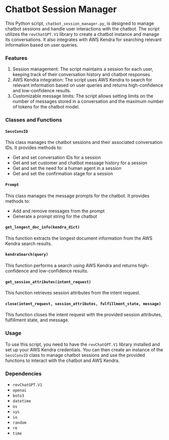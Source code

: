 # Chatbot Session Manager

This Python script, `chatbot_session_manager.py`, is designed to manage chatbot sessions and handle user interactions with the chatbot. The script utilizes the `revChatGPT.V1` library to create a chatbot instance and manage its conversations. It also integrates with AWS Kendra for searching relevant information based on user queries.

### Features

1. Session management: The script maintains a session for each user, keeping track of their conversation history and chatbot responses.
2. AWS Kendra integration: The script uses AWS Kendra to search for relevant information based on user queries and returns high-confidence and low-confidence results.
3. Customizable message limits: The script allows setting limits on the number of messages stored in a conversation and the maximum number of tokens for the chatbot model.

### Classes and Functions

#### `SessConvID`

This class manages the chatbot sessions and their associated conversation IDs. It provides methods to:

- Get and set conversation IDs for a session
- Get and set customer and chatbot message history for a session
- Get and set the need for a human agent in a session
- Get and set the confirmation stage for a session

#### `Prompt`

This class manages the message prompts for the chatbot. It provides methods to:

- Add and remove messages from the prompt
- Generate a prompt string for the chatbot

#### `get_longest_doc_info(kendra_dict)`

This function extracts the longest document information from the AWS Kendra search results.

#### `kendraSearch(query)`

This function performs a search using AWS Kendra and returns high-confidence and low-confidence results.

#### `get_session_attributes(intent_request)`

This function retrieves session attributes from the intent request.

#### `close(intent_request, session_attributes, fulfillment_state, message)`

This function closes the intent request with the provided session attributes, fulfillment state, and message.

### Usage

To use this script, you need to have the `revChatGPT.V1` library installed and set up your AWS Kendra credentials. You can then create an instance of the `SessConvID` class to manage chatbot sessions and use the provided functions to interact with the chatbot and AWS Kendra.

### Dependencies

- `revChatGPT.V1`
- `openai`
- `boto3`
- `datetime`
- `os`
- `sys`
- `io`
- `random`
- `re`
- `time`